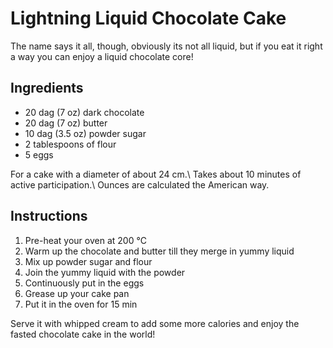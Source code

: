 # Lightning Liquid Chocolate Cake

The name says it all, though, obviously its not all liquid, but if you eat it right a way you can enjoy a liquid chocolate core!

## Ingredients

- 20 dag (7 oz) dark chocolate
- 20 dag (7 oz) butter
- 10 dag (3.5 oz) powder sugar
- 2 tablespoons of flour
- 5 eggs

For a cake with a diameter of about 24 cm.\ Takes about 10 minutes of active participation.\ Ounces are calculated the American way.

## Instructions

1. Pre-heat your oven at 200 °C
2. Warm up the chocolate and butter till they merge in yummy liquid
3. Mix up powder sugar and flour
4. Join the yummy liquid with the powder
5. Continuously put in the eggs
6. Grease up your cake pan
7. Put it in the oven for 15 min

Serve it with whipped cream to add some more calories and enjoy the fasted chocolate cake in the world!
